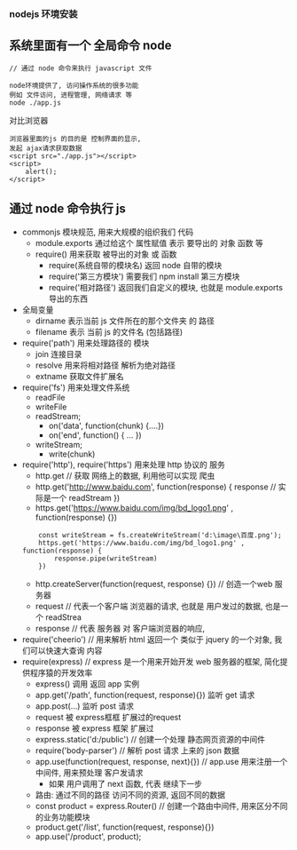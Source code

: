 ### nodejs 环境安装
## 系统里面有一个 全局命令 node
```
// 通过 node 命令来执行 javascript 文件

node环境提供了, 访问操作系统的很多功能
例如 文件访问, 进程管理, 网络请求 等
node ./app.js

```
对比浏览器
```
浏览器里面的js 的目的是 控制界面的显示,
发起 ajax请求获取数据
<script src="./app.js"></script>
<script>
    alert();
</script>
```

## 通过 node 命令执行 js
- commonjs 模块规范,  用来大规模的组织我们 代码
    + module.exports   通过给这个 属性赋值 表示 要导出的 对象 函数 等
    + require()        用来获取 被导出的对象 或 函数
        +  require(系统自带的模块名)  返回 node 自带的模块
        +  require('第三方模块')    需要我们 npm install 第三方模块
        +  require('相对路径')      返回我们自定义的模块, 也就是  module.exports 导出的东西
- 全局变量
    + dirname      表示当前 js 文件所在的那个文件夹 的 路径
    + filename     表示 当前 js 的文件名 (包括路径)
- require('path')  用来处理路径的 模块
    + join      连接目录
    + resolve   用来将相对路径 解析为绝对路径
    + extname   获取文件扩展名
- require('fs') 用来处理文件系统
    + readFile
    + writeFile
    + readStream;
        - on('data', function(chunk) {....})
        - on('end', function() { ...  })
    + writeStream;
        - write(chunk)
- require('http'), require('https')  用来处理 http 协议的 服务
    + http.get     // 获取 网络上的数据, 利用他可以实现 爬虫
    + http.get('http://www.baidu.com', function(response) {  response // 实际是一个 readStream      })
    + https.get('https://www.baidu.com/img/bd_logo1.png' , function(response) {})
    ```
        const writeStream = fs.createWriteStream('d:\image\百度.png');
        https.get('https://www.baidu.com/img/bd_logo1.png' , function(response) {
            response.pipe(writeStream)
        })
    ```
    + http.createServer(function(request, response) {})  // 创造一个web 服务器
    + request   // 代表一个客户端 浏览器的请求, 也就是 用户发过的数据, 也是一个 readStrea
    + response  // 代表 服务器 对 客户端浏览器的响应,
- require('cheerio')   //  用来解析 html  返回一个 类似于 jquery 的一个对象, 我们可以快速大查询 内容
- require(express)     // express 是一个用来开始开发 web 服务器的框架, 简化提供程序猿的开发效率 
    + express() 调用 返回 app 实例
    + app.get('/path', function(request, response){})   监听 get 请求
    + app.post(...)  监听 post 请求
    + request  被 express框框 扩展过的request
    + response  被 express 框架 扩展过
    + express.static('d:/public') // 创建一个处理 静态网页资源的中间件
    + require('body-parser')   // 解析 post 请求 上来的 json 数据
    + app.use(function(request, response, next){}) // app.use 用来注册一个中间件, 用来预处理 客户发请求
        - 如果 用户调用了 next 函数, 代表 继续下一步
    + 路由: 通过不同的路径 访问不同的资源, 返回不同的数据
    + const product = express.Router() // 创建一个路由中间件, 用来区分不同的业务功能模块
    + product.get('/list', function(request, response){})
    + app.use('/product', product);
